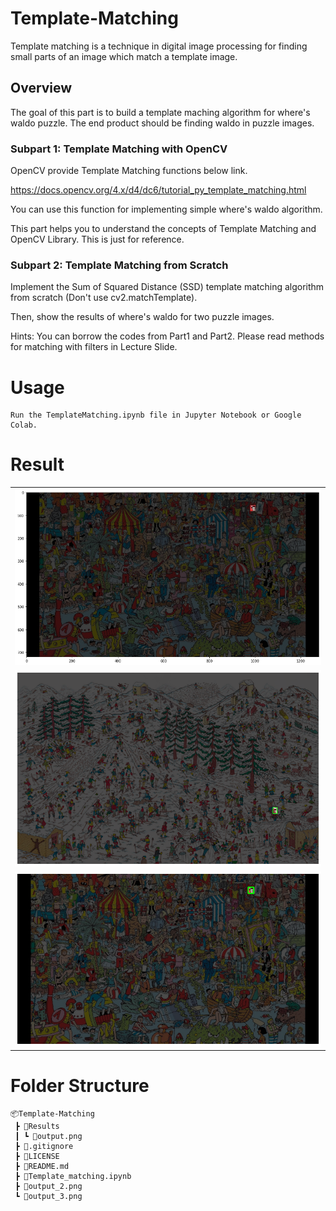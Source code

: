 # Template-Matching
Template matching is a technique in digital image processing for finding small parts of an image which match a template image.

## Overview
The goal of this part is to build a template maching algorithm for where's waldo puzzle. 
The end product should be finding waldo in puzzle images. 

### Subpart 1: Template Matching with OpenCV
OpenCV provide Template Matching functions below link. 

https://docs.opencv.org/4.x/d4/dc6/tutorial_py_template_matching.html

You can use this function for implementing simple where's waldo algorithm.

This part helps you to understand the concepts of Template Matching and OpenCV Library. This is just for reference.

### Subpart 2: Template Matching from Scratch

Implement the Sum of Squared Distance (SSD) template matching algorithm from scratch (Don't use cv2.matchTemplate).

Then, show the results of where's waldo for two puzzle images.

Hints: You can borrow the codes from Part1 and Part2. Please read methods for matching with filters in Lecture Slide.  

# Usage
```
Run the TemplateMatching.ipynb file in Jupyter Notebook or Google Colab.
```

# Result

<table>
    <tr><td><img src="Results/output.png"></td></tr>
    <tr><td><img src="Results/output_2.png"></td></tr>
    <tr><td><img src="Results/output_3.png"></td></tr>
</table>

# Folder Structure
```
📦Template-Matching
 ┣ 📂Results
 ┃ ┗ 📜output.png
 ┣ 📜.gitignore
 ┣ 📜LICENSE
 ┣ 📜README.md
 ┣ 📜Template_matching.ipynb
 ┣ 📜output_2.png
 ┗ 📜output_3.png
```